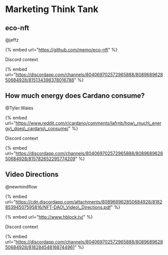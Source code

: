 # Marketing Think Tank

## eco-nft

@jeffz

{% embed url="https://github.com/memo/eco-nft" %}

Discord context

{% embed url="https://discordapp.com/channels/804069702572965888/808968962850684928/815134398378016788" %}

## How much energy does Cardano consume?

@Tyler.Wales

{% embed url="https://www.reddit.com/r/cardano/comments/lafrnb/how\_much\_energy\_does\_cardano\_consume/" %}

Discord context

{% embed url="https://discordapp.com/channels/804069702572965888/808968962850684928/815782652295774209" %}

## Video Directions

@newmindflow

{% embed url="https://cdn.discordapp.com/attachments/808968962850684928/818285394507595816/NFT-DAO\_Video\_Directions.pdf" %}

{% embed url="http://www.hblock.tv/" %}

Discord context

{% embed url="https://discordapp.com/channels/804069702572965888/808968962850684928/818284548168744961" %}



